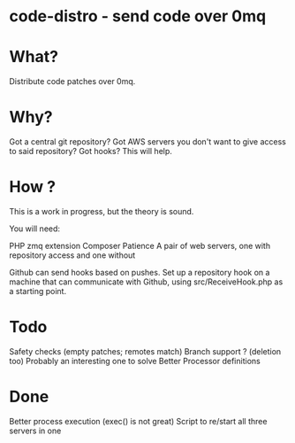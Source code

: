 # code-distro - send code over 0mq

# What?

Distribute code patches over 0mq.

# Why?

Got a central git repository? Got AWS servers you don't want to give
access to said repository? Got hooks? This will help.

# How ?

This is a work in progress, but the theory is sound.

You will need: 

PHP zmq extension
Composer
Patience
A pair of web servers, one with repository access and one without

Github can send hooks based on pushes. Set up a repository hook on a machine that can communicate with Github, using src/ReceiveHook.php as a starting point.

# Todo

Safety checks (empty patches; remotes match)
Branch support ? (deletion too) Probably an interesting one to solve
Better Processor definitions

# Done

Better process execution (exec() is not great)
Script to re/start all three servers in one
